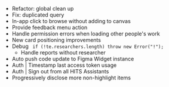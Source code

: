 - Refactor: global clean up
- Fix: duplicated query
- In-app click to browse without adding to canvas
- Provide feedback menu action
- Handle permission errors when loading other people's work
- New card positioning improvements
- Debug ` if (!te.researchers.length) throw new Error("!");`
  - Handle reports without researcher
- Auto push code update to Figma Widget instance
- Auth | Timestamp last access token usage
- Auth | Sign out from all HITS Assistants
- Progressively disclose more non-highlight items

